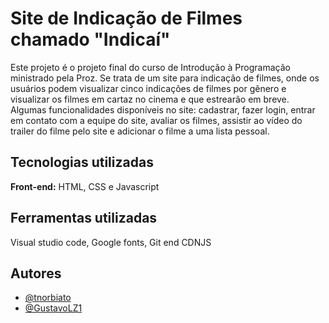 
# Site de Indicação de Filmes chamado "Indicaí"

Este projeto é o projeto final do curso de Introdução à Programação ministrado pela Proz. Se trata de um site para indicação de filmes, onde os usuários podem visualizar cinco indicações de filmes por gênero e visualizar os filmes em cartaz no cinema e que estrearão em breve. Algumas funcionalidades disponíveis no site: cadastrar, fazer login, entrar em contato com a equipe do site, avaliar os filmes, assistir ao vídeo do trailer do filme pelo site e adicionar o filme a uma lista pessoal.


## Tecnologias utilizadas

**Front-end:** HTML, CSS e Javascript

## Ferramentas utilizadas

Visual studio code, Google fonts, Git end CDNJS

## Autores

- [@tnorbiato](https://github.com/tnorbiato)
- [@GustavoLZ1](https://github.com/GustavoLZ1)
